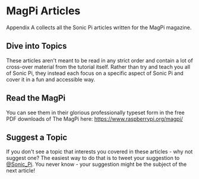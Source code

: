 <!-- Appendix A - MagPi Articles --> 

# MagPi Articles

Appendix A collects all the Sonic Pi articles written for the MagPi
magazine.

## Dive into Topics

These articles aren't meant to be read in any strict order and contain a
lot of cross-over material from the tutorial itself. Rather than try and
teach you all of Sonic Pi, they instead each focus on a specific aspect
of Sonic Pi and cover it in a fun and accessible way.

## Read the MagPi

You can see them in their glorious professionally typeset form in the
free PDF downloads of The MagPi here: https://www.raspberrypi.org/magpi/

## Suggest a Topic

If you don't see a topic that interests you covered in these articles -
why not suggest one? The easiest way to do that is to tweet your
suggestion to [@Sonic_Pi](http://twitter.com/sonic_pi). You never know -
your suggestion might be the subject of the next article!
